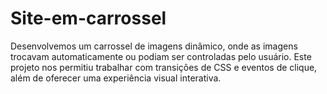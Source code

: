 # Site-em-carrossel

Desenvolvemos um carrossel de imagens dinâmico, onde as imagens trocavam automaticamente ou podiam ser controladas pelo usuário. Este projeto nos permitiu trabalhar com transições de CSS e eventos de clique, além de oferecer uma experiência visual interativa.
